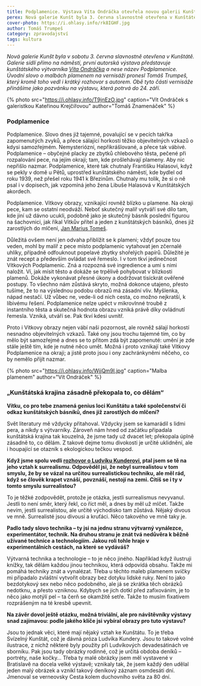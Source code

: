 ```yaml
---
title: Podplamenice. Výstava Víta Ondráčka otevřela novou galerii Kunšt
perex: Nová galerie Kunšt byla 3. června slavnostně otevřena v Kunštátě, první autorská výstava představuje kunštátského výtvarníka Víta Ondráčka a nese název Podplamenice.
cover-photo: https://i.ohlasy.info/rk8IGHF.jpg
author: Tomáš Trumpeš
category: zpravodajství
tags: kultura
---
```


*Nová galerie Kunšt byla v sobotu 3. června slavnostně otevřena v Kunštátě. Galerie sídlí přímo na náměstí, první autorská výstava představuje kunštátského výtvarníka [Víta Ondráčka](http://vitondracek.cz/) a nese název Podplamenice. Úvodní slovo o malbách plamenem na vernisáži pronesl Tomáš Trumpeš, který kromě toho vedl i krátký rozhovor s autorem. Obě tyto části vernisáže přinášíme jako pozvánku na výstavu, která potrvá do 24. září.*

{% photo src="https://i.ohlasy.info/T9jnEzO.jpg" caption="Vít Ondráček s galeristkou Kateřinou Krejčířovou" author="Tomáš Znamenáček" %}

### Podplamenice

Podplamenice. Slovo dnes již tajemné, povalující se v pecích takřka zapomenutých zvyků, a přece sálající horkostí těžko objevitelných vzkazů o kdysi samozřejmém. Nemysteriózní, nepřikrášlované, a přece tak vábivé. Podplamenice – obyčejné placky ze zbytků chlebového těsta, pečené při rozpalování pece, na jejím okraji; tam, kde prošlehávají plameny. Aby nic nepřišlo nazmar. Podplamenice, které tak chutnaly Františku Halasovi, když se pekly v domě u Pětů, uprostřed kunštátského náměstí, kde bydlel od roku 1939, než přešel roku 1941 k Březinům. Chutnaly mu tolik, že si o ně psal i v dopisech, jak vzpomíná jeho žena Libuše Halasová v Kunštátských akordech.

Podplamenice. Vítkovy obrazy, vznikající rovněž blízko u plamene. Na okraji pece, kam se ostatní neodváží. Neboť skutečný malíř vytváří své dílo tam, kde jiní už dávno ucukli, podobně jako je skutečný básník poslední figurou na šachovnici, jak říkal Vítkův přítel a jeden z kunštátských básníků, dnes již zarostlých do mlčení, [Jan Marius Tomeš](http://www.ohlasy.info/clanky/2016/08/slovo-a-tvar.html).

Důležitá ovšem není jen odvaha přiblížit se k plameni; vždyť pouze tou veden, mohl by malíř z pece místo podplamenic vytahovat jen zčernalé uhlíky, případně odfouknout popelavé zbytky shořelých papírů. Důležité je znát recept a především ovládat své řemeslo. I v tom tkví jedinečnost Vítkových Podplamenic. Zná a rozpozná své ingredience a umí s nimi naložit. Ví, jak mísit těsto a dokáže se trpělivě pohybovat v blízkosti plamenů. Dokáže vykonávat přesné úkony a dodržovat tisíckrát ověřené postupy. To všechno nám zůstává skryto, možná dokonce utajeno, přesto tušíme, že to na výslednou podobu obrazů má zásadní vliv. Myšlenka, nápad nestačí. Už vůbec ne, vede-li od nich cesta, co možno nejkratší, k líbivému řešení. Podplamenice nelze upéct v mikrovlnné troubě z instantního těsta a skutečná hodnota obrazu vzniká právě díky ovládnutí řemesla. Vzniká, utváří se. Pak tkví kdesi uvnitř.

Proto i Vítkovy obrazy nejen vábí naši pozornost, ale rovněž sálají horkostí nesnadno objevitelných vzkazů. Také ony jsou trochu tajemné tím, co by mělo být samozřejmé a dnes se to přitom zdá být zapomenuté: umění je zde stále ještě tím, kde je nutné něco umět. Možná i proto vznikají také Vítkovy Podplamenice na okraji; a jistě proto jsou i ony zachránkyněmi něčeho, co by nemělo přijít nazmar.

{% photo src="https://i.ohlasy.info/WjjQm9l.jpg" caption="Malba plamenem" author="Vít Ondráček" %}

### „Kunštátská krajina zásadně překopala to, co dělám“

**Vítku, co pro tebe znamená genius loci Kunštátu a také společenství či odkaz kunštátských básníků, dnes již zarostlých do mlčení?**

Svět literatury mě vždycky přitahoval. Vždycky jsem se kamarádil s lidmi pera, a nikdy s výtvarníky. Zároveň nám hned od začátku připadala kunštátská krajina tak kouzelná, že jsme tady už dvacet let; překopala úplně zásadně to, co dělám. Z takové dejme tomu divokosti je určité uklidnění, ale i houpající se otazník s ekologickou tečkou vespod.

**Když jsme spolu vedli [rozhovor o Ludvíku Kunderovi](http://www.ohlasy.info/clanky/2015/10/kundera-ondracek.html), ptal jsem se tě na jeho vztah k surrealismu. Odpověděl jsi, že nebyl surrealistou v tom smyslu, že by se vázal na určitou surrealistickou techniku, ale měl rád, když se člověk krapet vznáší, povznáší, nestojí na zemi. Cítíš se i ty v tomto smyslu surrealistou?**

To je těžké zodpovědět, protože je otázka, jestli surrealismus nevyvanul. Jestli to není směr, který řekl, co říct měl, a dnes by měl už mlčet. Takže nevím, jestli surrealistou, ale určité východisko tam zůstává. Nějaký divous ve mně. Surrealisté jsou divousi a kruťáci. Něco takového ve mně taky je.

**Padlo tady slovo technika – ty jsi na jednu stranu výtvarný vynálezce, experimentátor, technik. Na druhou stranu je znát tvá nedůvěra k běžně užívané technice a technologiím. Jakou roli tohle hraje v experimentálních cestách, na které se vydáváš?**

Výtvarná technika a technologie – to je něco jiného. Například když ilustruji knížky, tak dělám každou jinou technikou, která odpovídá obsahu. Takže mi pomáhá techniky znát a vynalézat. Třeba u těchto maleb plamenem svíčky mi připadalo zvláštní vytvořit obrazy bez dotyku lidské ruky. Není to jako bezdotykový sex nebo něco podobného, ale já se zkrátka těch obrázků nedotknu, a přesto vzniknou. Kdybych se jich dotkl před zafixováním, je to něco jako motýlí pel – ta čerň se okamžitě setře. Takže to musím fixativem rozprášeným na té kresbě upevnit.

**Na závěr dovol ještě otázku, možná triviální, ale pro návštěvníky výstavy snad zajímavou: podle jakého klíče jsi vybíral obrazy pro tuto výstavu?**

Jsou to jednak věci, které mají nějaký vztah ke Kunštátu. To je třeba Svízelný Kunštát, což je dávná próza Ludvíka Kundery. Jsou to takové volné ilustrace, z nichž některé byly použity při Ludvíkových devadesátinách ve sborníku. Pak jsou tady obrázky rodinné, což je určitá obdoba deníků – portréty, naše kočky… Třeba ty malé obrázky jsem měl vystavené v Bratislavě na docela velké výstavě; vznikaly tak, že jsem každý den udělal jeden malý obrázek a vznikl takový deníkový záznam osmdesáti dní. Jmenoval se verneovsky Cesta kolem duchovního světa za 80 dní.
